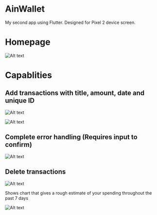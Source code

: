 # AinWallet

My second app using Flutter. Designed for Pixel 2 device screen.

<h1>Homepage</h1>

![ Alt text](basewallet.PNG) [](basewallet.PNG)


<h1>Capablities</h1>

<h2>Add transactions with title, amount, date and unique ID</h2>

![ Alt text](addtx.gif) [](addtx.gif)


![ Alt text](date.gif) [](date.gif)

<h2>Complete error handling (Requires input to confirm)</h2>

![ Alt text](nocfm.gif) [](nocfm.gif)

<h2>Delete transactions</h2>

![ Alt text](gif.gif) [](gif.gif)

</h2>Shows chart that gives a rough estimate of your spending throughout the past 7 days</h2>

![ Alt text](chart.PNG) [](chart.PNG)
